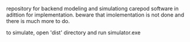 repository for backend modeling and simulationg carepod software in adittion for implementation.
beware that imolementation is not done and there is much more to do.

to simulate, open 'dist' directory and run simulator.exe

